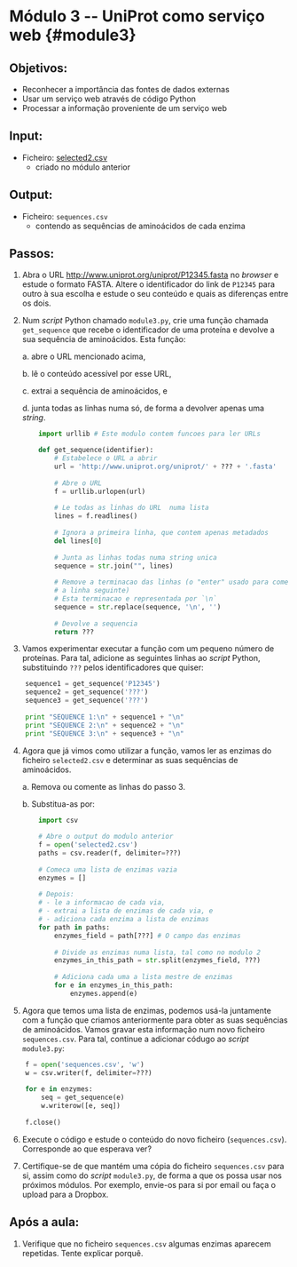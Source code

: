# Módulo 3 -- UniProt como serviço web {#module3}

## Objetivos:
- Reconhecer a importância das fontes de dados externas
- Usar um serviço web através de código Python
- Processar a informação proveniente de um serviço web

## Input:
- Ficheiro: [selected2.csv](files/selected2.csv)
    - criado no módulo anterior

## Output:
- Ficheiro: `sequences.csv`
    - contendo as sequências de aminoácidos de cada enzima

## Passos:

1. Abra o URL <http://www.uniprot.org/uniprot/P12345.fasta> no _browser_ e estude o formato FASTA.
Altere o identificador do link de `P12345` para outro à sua escolha e estude o seu conteúdo e quais as diferenças entre os dois.

2. Num _script_ Python chamado `module3.py`, crie uma função chamada `get_sequence` que recebe o identificador de uma proteína e devolve a sua sequência de aminoácidos.
Esta função:

    a. abre o URL mencionado acima,
    
    b. lê o conteúdo acessível por esse URL,
    
    c. extrai a sequência de aminoácidos, e
    
    d. junta todas as linhas numa só, de forma a devolver apenas uma _string_.
    ```python
        import urllib # Este modulo contem funcoes para ler URLs

        def get_sequence(identifier):
            # Estabelece o URL a abrir
            url = 'http://www.uniprot.org/uniprot/' + ??? + '.fasta'
            
            # Abre o URL
            f = urllib.urlopen(url)
            
            # Le todas as linhas do URL  numa lista
            lines = f.readlines()
            
            # Ignora a primeira linha, que contem apenas metadados
            del lines[0]
            
            # Junta as linhas todas numa string unica
            sequence = str.join("", lines)
            
            # Remove a terminacao das linhas (o "enter" usado para comecar
            # a linha seguinte)
            # Esta terminacao e representada por `\n`
            sequence = str.replace(sequence, '\n', '')
            
            # Devolve a sequencia
            return ???
    ```

3. Vamos experimentar executar a função com um pequeno número de proteínas.
Para tal, adicione as seguintes linhas ao _script_ Python, substituindo `???` pelos identificadores que quiser:
```python
    sequence1 = get_sequence('P12345')
    sequence2 = get_sequence('???')
    sequence3 = get_sequence('???')
    
    print "SEQUENCE 1:\n" + sequence1 + "\n"
    print "SEQUENCE 2:\n" + sequence2 + "\n"
    print "SEQUENCE 3:\n" + sequence3 + "\n"
```

4. Agora que já vimos como utilizar a função, vamos ler as enzimas do ficheiro `selected2.csv` e determinar as suas sequências de aminoácidos.
    
    a. Remova ou comente as linhas do passo 3.
    
    b. Substitua-as por:
    ```python
        import csv
        
        # Abre o output do modulo anterior
        f = open('selected2.csv')
        paths = csv.reader(f, delimiter=???)
        
        # Comeca uma lista de enzimas vazia
        enzymes = []
        
        # Depois:
        # - le a informacao de cada via,
        # - extrai a lista de enzimas de cada via, e
        # - adiciona cada enzima a lista de enzimas
        for path in paths:
            enzymes_field = path[???] # O campo das enzimas
            
            # Divide as enzimas numa lista, tal como no modulo 2
            enzymes_in_this_path = str.split(enzymes_field, ???)
            
            # Adiciona cada uma a lista mestre de enzimas
            for e in enzymes_in_this_path:
                enzymes.append(e)
    ```

5. Agora que temos uma lista de enzimas, podemos usá-la juntamente com a função que criamos anteriormente para obter as suas sequências de aminoácidos.
Vamos gravar esta informação num novo ficheiro `sequences.csv`.
Para tal, continue a adicionar códugo ao _script_ `module3.py`:
```python
    f = open('sequences.csv', 'w')
    w = csv.writer(f, delimiter=???)
    
    for e in enzymes:
        seq = get_sequence(e)
        w.writerow([e, seq])
    
    f.close()
```

6. Execute o código e estude o conteúdo do novo ficheiro (`sequences.csv`).
Corresponde ao que esperava ver?

7. Certifique-se de que mantém uma cópia do ficheiro `sequences.csv` para si, assim como do _script_ `module3.py`, de forma a que os possa usar nos próximos módulos.
Por exemplo, envie-os para si por email ou faça o upload para a Dropbox.

## Após a aula:

1. Verifique que no ficheiro `sequences.csv` algumas enzimas aparecem repetidas. Tente explicar porquê.
